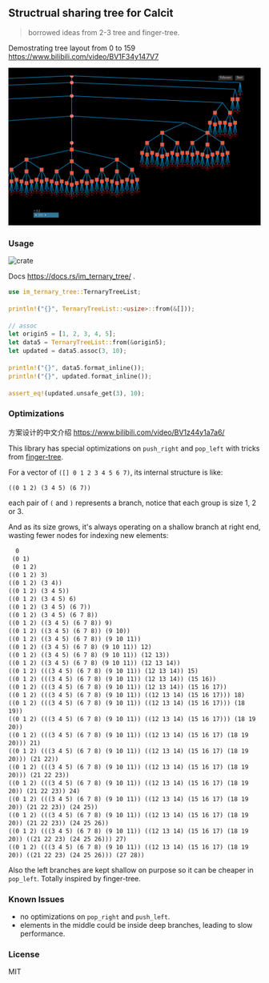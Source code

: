 ## Structrual sharing tree for Calcit

> borrowed ideas from 2-3 tree and finger-tree.

Demostrating tree layout from 0 to 159 https://www.bilibili.com/video/BV1F34y147V7

![ternary-tree illustrated](assets/ternary-tree-demo.jpeg)

### Usage

![crate](https://img.shields.io/crates/v/im_ternary_tree?style=flat-square)

Docs https://docs.rs/im_ternary_tree/ .

```rust
use im_ternary_tree::TernaryTreeList;

println!("{}", TernaryTreeList::<usize>::from(&[]));

// assoc
let origin5 = [1, 2, 3, 4, 5];
let data5 = TernaryTreeList::from(&origin5);
let updated = data5.assoc(3, 10);

println!("{}", data5.format_inline());
println!("{}", updated.format_inline());

assert_eq!(updated.unsafe_get(3), 10);
```

### Optimizations

方案设计的中文介绍 https://www.bilibili.com/video/BV1z44y1a7a6/

This library has special optimizations on `push_right` and `pop_left` with tricks from [finger-tree](https://en.wikipedia.org/wiki/Finger_tree).

For a vector of `([] 0 1 2 3 4 5 6 7)`, its internal structure is like:

```cirru
((0 1 2) (3 4 5) (6 7))
```

each pair of `(` and `)` represents a branch, notice that each group is size 1, 2 or 3.

And as its size grows, it's always operating on a shallow branch at right end, wasting fewer nodes for indexing new elements:

```cirru
  0
 (0 1)
 (0 1 2)
((0 1 2) 3)
((0 1 2) (3 4))
((0 1 2) (3 4 5))
((0 1 2) (3 4 5) 6)
((0 1 2) (3 4 5) (6 7))
((0 1 2) (3 4 5) (6 7 8))
((0 1 2) ((3 4 5) (6 7 8)) 9)
((0 1 2) ((3 4 5) (6 7 8)) (9 10))
((0 1 2) ((3 4 5) (6 7 8)) (9 10 11))
((0 1 2) ((3 4 5) (6 7 8) (9 10 11)) 12)
((0 1 2) ((3 4 5) (6 7 8) (9 10 11)) (12 13))
((0 1 2) ((3 4 5) (6 7 8) (9 10 11)) (12 13 14))
((0 1 2) (((3 4 5) (6 7 8) (9 10 11)) (12 13 14)) 15)
((0 1 2) (((3 4 5) (6 7 8) (9 10 11)) (12 13 14)) (15 16))
((0 1 2) (((3 4 5) (6 7 8) (9 10 11)) (12 13 14)) (15 16 17))
((0 1 2) (((3 4 5) (6 7 8) (9 10 11)) ((12 13 14) (15 16 17))) 18)
((0 1 2) (((3 4 5) (6 7 8) (9 10 11)) ((12 13 14) (15 16 17))) (18 19))
((0 1 2) (((3 4 5) (6 7 8) (9 10 11)) ((12 13 14) (15 16 17))) (18 19 20))
((0 1 2) (((3 4 5) (6 7 8) (9 10 11)) ((12 13 14) (15 16 17) (18 19 20))) 21)
((0 1 2) (((3 4 5) (6 7 8) (9 10 11)) ((12 13 14) (15 16 17) (18 19 20))) (21 22))
((0 1 2) (((3 4 5) (6 7 8) (9 10 11)) ((12 13 14) (15 16 17) (18 19 20))) (21 22 23))
((0 1 2) (((3 4 5) (6 7 8) (9 10 11)) ((12 13 14) (15 16 17) (18 19 20)) (21 22 23)) 24)
((0 1 2) (((3 4 5) (6 7 8) (9 10 11)) ((12 13 14) (15 16 17) (18 19 20)) (21 22 23)) (24 25))
((0 1 2) (((3 4 5) (6 7 8) (9 10 11)) ((12 13 14) (15 16 17) (18 19 20)) (21 22 23)) (24 25 26))
((0 1 2) (((3 4 5) (6 7 8) (9 10 11)) ((12 13 14) (15 16 17) (18 19 20)) ((21 22 23) (24 25 26))) 27)
((0 1 2) (((3 4 5) (6 7 8) (9 10 11)) ((12 13 14) (15 16 17) (18 19 20)) ((21 22 23) (24 25 26))) (27 28))
```

Also the left branches are kept shallow on purpose so it can be cheaper in `pop_left`. Totally inspired by finger-tree.

### Known Issues

- no optimizations on `pop_right` and `push_left`.
- elements in the middle could be inside deep branches, leading to slow performance.

### License

MIT
